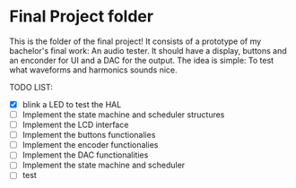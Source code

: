 # Final Project folder

This is the folder of the final project! It consists of a prototype of my bachelor's final work: An audio tester. It should have a display, buttons and an enconder for UI and a DAC for the output. The idea is simple: To test what waveforms and harmonics sounds nice.

TODO LIST:
- [x] blink a LED to test the HAL
- [ ] Implement the state machine and scheduler structures
- [ ] Implement the LCD interface
- [ ] Implement the buttons functionalies
- [ ] Implement the encoder functionalies
- [ ] Implement the DAC functionalities
- [ ] Implement the state machine and scheduler
- [ ] test
